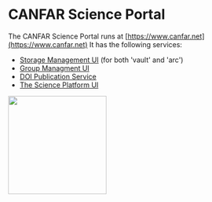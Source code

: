 # CANFAR Science Portal

The CANFAR Science Portal runs at [https://www.canfar.net](https://www.canfar.net)
It has the following services:
- [Storage Management UI](https://www.canfar.net/storage/vault/list/) (for both 'vault' and 'arc')
- [Group Managment UI](https://www.cadc-ccda.hia-iha.nrc-cnrc.gc.ca/en/groups/)
- [DOI Publication Service](https://www.canfar.net/citation)
- [The Science Platform UI](https://www.canfar.net/science-portal)

[<img src="https://github.com/opencadc/scicon/blob/main/canfar-logo.png" height="200" />](https://www.opencadc.org/scicon/)
